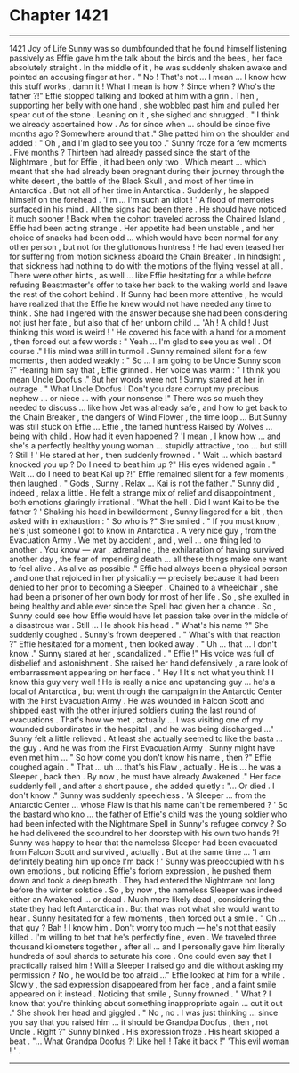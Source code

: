 
# Chapter 1421


---

1421 Joy of Life
Sunny was so dumbfounded that he found himself listening passively as Effie gave him the talk about the birds and the bees , her face absolutely straight . In the middle of it , he was suddenly shaken awake and pointed an accusing finger at her .
" No ! That's not … I mean … I know how this stuff works , damn it ! What I mean is how ? Since when ? Who's the father ?!"
Effie stopped talking and looked at him with a grin . Then , supporting her belly with one hand , she wobbled past him and pulled her spear out of the stone . Leaning on it , she sighed and shrugged .
" I think we already ascertained how . As for since when … should be since five months ago ? Somewhere around that ."
She patted him on the shoulder and added :
" Oh , and I'm glad to see you too ."
Sunny froze for a few moments .
Five months ? Thirteen had already passed since the start of the Nightmare , but for Effie , it had been only two . Which meant … which meant that she had already been pregnant during their journey through the white desert , the battle of the Black Skull , and most of her time in Antarctica .
But not all of her time in Antarctica .
Suddenly , he slapped himself on the forehead .
'I'm … I'm such an idiot ! '
A flood of memories surfaced in his mind . All the signs had been there . He should have noticed it much sooner !
Back when the cohort traveled across the Chained Island , Effie had been acting strange . Her appetite had been unstable , and her choice of snacks had been odd … which would have been normal for any other person , but not for the gluttonous huntress !
He had even teased her for suffering from motion sickness aboard the Chain Breaker . In hindsight , that sickness had nothing to do with the motions of the flying vessel at all .
There were other hints , as well … like Effie hesitating for a while before refusing Beastmaster's offer to take her back to the waking world and leave the rest of the cohort behind .
If Sunny had been more attentive , he would have realized that the Effie he knew would not have needed any time to think . She had lingered with the answer because she had been considering not just her fate , but also that of her unborn child …
'Ah ! A child ! Just thinking this word is weird ! '
He covered his face with a hand for a moment , then forced out a few words :
" Yeah … I'm glad to see you as well . Of course ."
His mind was still in turmoil . Sunny remained silent for a few moments , then added weakly :
" So … I am going to be Uncle Sunny soon ?"
Hearing him say that , Effie grinned .
Her voice was warm :
" I think you mean Uncle Doofus ."
But her words were not !
Sunny stared at her in outrage .
" What Uncle Doofus ! Don't you dare corrupt my precious nephew ... or niece ... with your nonsense !"
There was so much they needed to discuss … like how Jet was already safe , and how to get back to the Chain Breaker , the dangers of Wind Flower , the time loop …
But Sunny was still stuck on Effie … Effie , the famed huntress Raised by Wolves … being with child .
How had it even happened ?
'I mean , I know how … and she's a perfectly healthy young woman … stupidly attractive , too … but still ? Still ! '
He stared at her , then suddenly frowned .
" Wait … which bastard knocked you up ? Do I need to beat him up ?"
His eyes widened again .
" Wait … do I need to beat Kai up ?!"
Effie remained silent for a few moments , then laughed .
" Gods , Sunny . Relax … Kai is not the father ."
Sunny did , indeed , relax a little .
He felt a strange mix of relief and disappointment , both emotions glaringly irrational .
'What the hell . Did I want Kai to be the father ? '
Shaking his head in bewilderment , Sunny lingered for a bit , then asked with in exhaustion :
" So who is ?"
She smiled .
" If you must know , he's just someone I got to know in Antarctica . A very nice guy , from the Evacuation Army . We met by accident , and , well … one thing led to another . You know — war , adrenaline , the exhilaration of having survived another day , the fear of impending death … all these things make one want to feel alive . As alive as possible ."
Effie had always been a physical person , and one that rejoiced in her physicality — precisely because it had been denied to her prior to becoming a Sleeper . Chained to a wheelchair , she had been a prisoner of her own body for most of her life . So , she exulted in being healthy and able ever since the Spell had given her a chance .
So , Sunny could see how Effie would have let passion take over in the middle of a disastrous war .
Still …
He shook his head .
" What's his name ?"
She suddenly coughed .
Sunny's frown deepened .
" What's with that reaction ?"
Effie hesitated for a moment , then looked away .
" Uh … that … I don't know ."
Sunny stared at her , scandalized .
" Effie !"
His voice was full of disbelief and astonishment .
She raised her hand defensively , a rare look of embarrassment appearing on her face .
" Hey ! It's not what you think ! I know this guy very well ! He is really a nice and upstanding guy … he's a local of Antarctica , but went through the campaign in the Antarctic Center with the First Evacuation Army . He was wounded in Falcon Scott and shipped east with the other injured soldiers during the last round of evacuations . That's how we met , actually … I was visiting one of my wounded subordinates in the hospital , and he was being discharged …"
Sunny felt a little relieved . At least she actually seemed to like the basta … the guy . And he was from the First Evacuation Army . Sunny might have even met him ...
" So how come you don't know his name , then ?"
Effie coughed again .
" That … uh … that's his Flaw , actually . He is … he was a Sleeper , back then . By now , he must have already Awakened ."
Her face suddenly fell , and after a short pause , she added quietly :
"... Or died . I don't know ."
Sunny was suddenly speechless .
'A Sleeper … from the Antarctic Center … whose Flaw is that his name can't be remembered ? '
So the bastard who kno … the father of Effie's child was the young soldier who had been infected with the Nightmare Spell in Sunny's refugee convoy ?
So he had delivered the scoundrel to her doorstep with his own two hands ?!
Sunny was happy to hear that the nameless Sleeper had been evacuated from Falcon Scott and survived , actually . But at the same time …
'I am definitely beating him up once I'm back ! '
Sunny was preoccupied with his own emotions , but noticing Effie's forlorn expression , he pushed them down and took a deep breath .
They had entered the Nightmare not long before the winter solstice . So , by now , the nameless Sleeper was indeed either an Awakened … or dead . Much more likely dead , considering the state they had left Antarctica in .
But that was not what she would want to hear .
Sunny hesitated for a few moments , then forced out a smile .
" Oh … that guy ? Bah ! I know him . Don't worry too much — he's not that easily killed . I'm willing to bet that he's perfectly fine , even . We traveled three thousand kilometers together , after all … and I personally gave him literally hundreds of soul shards to saturate his core . One could even say that I practically raised him ! Will a Sleeper I raised go and die without asking my permission ? No , he would be too afraid ..."
Effie looked at him for a while . Slowly , the sad expression disappeared from her face , and a faint smile appeared on it instead .
Noticing that smile , Sunny frowned .
" What ? I know that you're thinking about something inappropriate again … cut it out ."
She shook her head and giggled .
" No , no . I was just thinking ... since you say that you raised him … it should be Grandpa Doofus , then , not Uncle . Right ?"
Sunny blinked .
His expression froze .
His heart skipped a beat .
"... What Grandpa Doofus ?! Like hell ! Take it back !"
'This evil woman ! '
.

---

